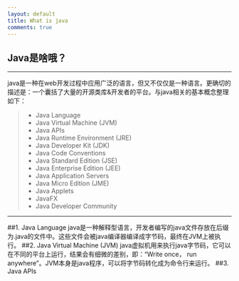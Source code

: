 ```yaml
---
layout: default
title: What is java
comments: true
---
```



## Java是啥哦？
------
java是一种在web开发过程中应用广泛的语言，但又不仅仅是一种语言。更确切的描述是：一个囊括了大量的开源类库&开发者的平台。与java相关的基本概念整理如下：
> * Java Language
> * Java Virtual Machine (JVM)
> * Java APIs
> * Java Runtime Environment (JRE)
> * Java Developer Kit (JDK)
> * Java Code Conventions
> * Java Standard Edition (JSE)
> * Java Enterprise Edition (JEE)
> * Java Application Servers
> * Java Micro Edition (JME)
> * Java Applets
> * JavaFX
> * Java Developer Community
------
##1. Java Language
    java是一种解释型语言，开发者编写的java文件存放在后缀为.java的文件中。这些文件会被java编译器编译成字节码，最终在JVM上被执行。
##2. Java Virtual Machine (JVM)
    java虚拟机用来执行java字节码，它可以在不同的平台上运行，结果会有细微的差别，即：“Write once， run anywhere”。JVM本身是java程序，可以将字节码转化成为命令行来运行。
##3. Java APIs
    
    
